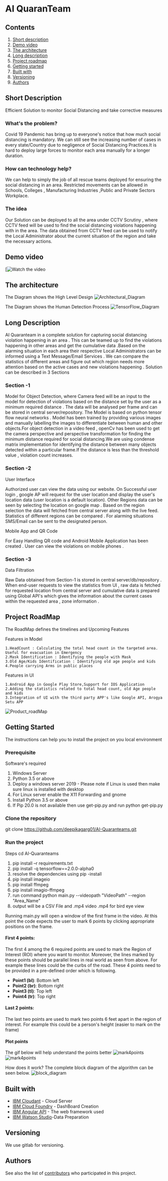 # AI QuaranTeam

## Contents
1. [Short description](#short-description)
1. [Demo video](#demo-video)
1. [The architecture](#the-architecture)
1. [Long description](#long-description)
1. [Project roadmap](#project-roadmap)
1. [Getting started](#getting-started)
1. [Built with](#built-with)
1. [Versioning](#versioning)
1. [Authors](#Authors)


## Short Description
Efficient Solution to monitor Social Distancing and take corrective measures

### What's the problem?

Covid 19 Pandemic has bring up to everyone's  notice that how much social distancing is mandatory. We can still see the increasing number of cases in every state/Country due to negligence of Social Distancing Practices.It is hard to deploy large forces to monitor each area manually for a longer duration.

### How can technology help?

We can help to simply the job of all rescue teams deployed for ensuring the social distancing in an area. Restricted movements can be allowed in Schools, Colleges , Manufacturing Industries ,Public and Private Sectors Workplace.

### The idea

Our Solution can be deployed to all the area under CCTV Scrutiny , where CCTV feed will be used to find the social distancing violations happening with in the area. The data obtained from CCTV feed can be used to notify the Local Administrator about the current situation of the region and take the necessary actions.

## Demo video
[![Watch the video](demo_video/AI_Quaranteams_demo_video.gif)

## The architecture
The Diagram shows the High Level Design 
![Architectural_Diagram](documents/Architectural_Diagram.gif)

The Diagram shows the Human Detection Process
![TensorFlow_Diagram](documents/TensorFlow_Diagram.gif)

## Long Description
AI Quaranteam in a complete solution for capturing social distancing violation happening in an area . This can be teamed up to find the violations happening in other areas and get the cumulative data .Based on the alarming situation in each area their respective Local Administrators can be informed using a Text Message/Email Services . We can compare the statistics of different areas and figure out which region needs more attention based on the active cases and new violations happening .
Solution can be described in 3 Sections 

### Section -1 
Model for Object Detection, where Camera feed will be an input to the model for detection of  violations based on the distance set by the user as a minimum required  distance .
The data will be analysed per frame and can be stored in central server/repository.
The Model is based on python tensor flow neural networks . Model has been trained by providing various images and manually labelling the images to differentiate between human and other objects.For object detection in a video feed , openCv has been used to get the camera perspective and perspective transformation for finding the minimum distance required for social distancing.We are using condense matrix implementation for identifying the distance between many objects detected within a particular frame.If the distance is less than the threshold value , violation count increases.


### Section -2 
User Interface

Authorized user can view the data using our website. On Successful user login , google AP will request for the user location and display the user's location data (user location is a default location). Other Regions data can be seen by selecting the location on google map .
Based on the region selection the data will fetched from central server along with the live feed. Statistics of different regions can be compared . For alarming situations SMS/Email can be sent to the designated person.

Mobile App and QR Code 

For Easy Handling QR code and  Android Mobile Application has been created . User can view the violations on mobile phones .

### Section -3 
Data Filtration 

Raw Data obtained from Section-1 is stored in central server/db/repository . When end-user requests to view the statistics from UI , raw data is fetched for requested location  from central server and  cumulative data is prepared using Global API's which gives the information about the current cases within the requested area , zone information .

## Project RoadMap
The RoadMap  defines the timelines and Upcoming Features

Features in Model 

    1.HeadCount : Calculating the total head count in the targeted area. Useful for evacuation in Emergency 
    2.Mask Identification : Identifying the people with Mask 
    3.Old Age/Kids Identification : Identifying old age people and kids 
    4.People carrying Arms in public places 
	
Features in UI 

    1.Android App in Google Play Store,Support for IOS Application 
    2.Adding the statistics related to total head count, old Age people and kids
    3.Integration of UI with the third party APP's like Google API, Arogya Setu APP
	
![Product_roadMap](documents/Product_RoadMap.gif)
	
## Getting Started 
The instructions can help you to install the project on you local environment

### Prerequisite 

Software's required 
1. Windows Server
2. Python 3.5 or above 
3. Deploy a windows server 2019 - Please note if Linux is used then make sure linux is installed with desktop 
4. For Linux server enable the X11 Forwarding and gnome 
5. Install Python 3.5 or above 
5. If Pip 20.0 is not available then use get-pip.py 
   and run python get-pip.py


### Clone the repository

git clone https://github.com/deepikagarg01/AI-Quaranteams.git

### Run the project

Steps 
cd AI-Quaranteams
1. pip install –r requirements.txt
2. pip install -q tensorflow==2.0.0-alpha0
3. resolve the dependencies using pip -install
4. pip install imageio
5. pip install ffmpeg
6. pip install imagio-ffmpeg
7. run command python main.py --videopath "VideoPath" --region "Area_Name"
8. output will be a CSV File and .mp4 video .mp4 for bird eye view


Running main.py will open a window of the first frame in the video. At this point the code expects the user to mark 6 points by clicking appropriate positions on the frame.

#### First 4 points:
The first 4 among the 6 required points are used to mark the Region of Interest (ROI) where you want to monitor. Moreover, the lines marked by these points should be parallel lines in real world as seen from above. For example these lines could be the curbs of the road.
These 4 points need to be provided in a pre-defined order which is following.

* __Point1 (bl)__: Bottom left
* __Point2 (br)__: Bottom right
* __Point3 (tl)__: Top left
* __Point4 (tr)__: Top right

#### Last 2 points:
The last two points are used to mark two points 6 feet apart in the region of interest. For example this could be a person's height (easier to mark on the frame)

#### Plot points
The gif below will help understand the points better
![mark4points](images/mark4points.gif)
![mark4points](images/Pedestrian.gif)

How does it work?
The complete block diagram of the algorithm can be seen below.
![block_diagram](images/block_diagram.gif)


## Built with

* [IBM Cloudant](https://cloud.ibm.com/catalog?search=cloudant#search_results) - Cloud Server
* [IBM Cloud Foundry](https://www.cloudfoundry.org/the-foundry/ibm-cloud-foundry) - DashBoard Creation 
* [IBM Angular API](https://www.ibm.com/cloud/blog/simple-angular-node-application) - The web framework used
* [IBM Watson Studio](https://www.ibm.com/nz-en/cloud/watson-studio?p1=Search&p4=43700054671159508&p5=e&cm_mmc=Search_Google-_-1S_1S-_-AS_NZ-_-ibm%20watson%20studio_e&cm_mmca7=71700000068276508&cm_mmca8=kwd-432445750759&cm_mmca9=Cj0KCQjw_ez2BRCyARIsAJfg-ksmZhituSfmmlAIteaRI0-POBdzOZzWNp5b9gGKIhdS9IWPh-WyjEgaAq4yEALw_wcB&cm_mmca10=439146385192&cm_mmca11=e&gclid=Cj0KCQjw_ez2BRCyARIsAJfg-ksmZhituSfmmlAIteaRI0-POBdzOZzWNp5b9gGKIhdS9IWPh-WyjEgaAq4yEALw_wcB&gclsrc=aw.ds)-Data Preparation

## Versioning

We use gitlab for versioning. 

## Authors
See also the list of [contributors](https://github.com/deepikagarg01/AI-Quaranteams/graphs/contributors) who participated in this project.











